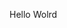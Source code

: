 Hello Wolrd


























































































































































































































































































































































































































































































































































































































































































































































































































































































